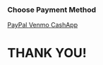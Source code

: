 <html lang="en">
<head>
<body>
    <h3>
      Choose Payment Method
    </h3>
    <a href="https://www.paypal.com/donate/?hosted_button_id=DHSDVLLG6S9Y4" target="_blank">  PayPal  </a>
    <a href="https://account.venmo.com/u/WaterDrive" target="_blank">  Venmo  </a>
    <a href="https://cash.app/$WaterDrive24" target="_blank">  CashApp  </a>
</body>
    <h1></h1>
    <h1>
    THANK YOU!
    </h1>

